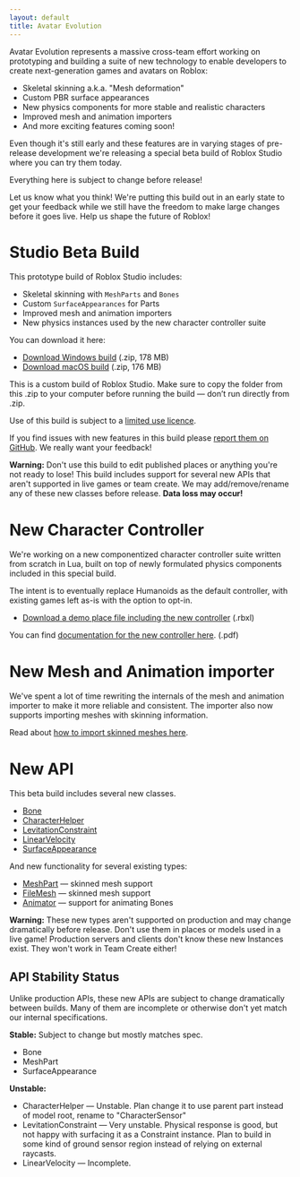 ```yaml
---
layout: default
title: Avatar Evolution
---
```


Avatar Evolution represents a massive cross-team effort working on prototyping and building a suite of new technology to enable developers to create next-generation games and avatars on Roblox:

- Skeletal skinning a.k.a. "Mesh deformation"
- Custom PBR surface appearances
- New physics components for more stable and realistic characters
- Improved mesh and animation importers
- And more exciting features coming soon!

Even though it's still early and these features are in varying stages of pre-release development we're releasing a special beta build of Roblox Studio where you can try them today.

Everything here is subject to change before release!

Let us know what you think! We're putting this build out in an early state to get your feedback while we still have the freedom to make large changes before it goes live. Help us shape the future of Roblox!

# Studio Beta Build

This prototype build of Roblox Studio includes:

- Skeletal skinning with `MeshParts` and `Bones`
- Custom `SurfaceAppearances` for Parts
- Improved mesh and animation importers
- New physics instances used by the new character controller suite

You can download it here:

- [Download Windows build](https://github.com/Roblox/avatar-evolution/releases/download/v0.413.0.370037/avatar-evolution-0.413.0.370037-windows-x64.zip) (.zip, 178 MB)
- [Download macOS build](https://github.com/Roblox/avatar-evolution/releases/download/v0.413.0.370037/avatar-evolution-0.413.0.370037-macos.zip) (.zip, 176 MB)

This is a custom build of Roblox Studio. Make sure to copy the folder from this .zip to your computer before running the build  &mdash; don’t run directly from .zip.

Use of this build is subject to a [limited use licence](limited-terms-of-use).

If you find issues with new features in this build please [report them on GitHub](https://github.com/Roblox/avatar-evolution/issues). We really want your feedback!

**Warning:** Don't use this build to edit published places or anything you're not ready to lose! This build includes support for several new APIs that aren't supported in live games or team create. We may add/remove/rename any of these new classes before release. **Data loss may occur!**

# New Character Controller

We're working on a new componentized character controller suite written from scratch in Lua, built on top of newly formulated physics components included in this special build.

The intent is to eventually replace Humanoids as the default controller, with existing games left as-is with the option to opt-in.

- [Download a demo place file including the new controller](files/TestPlace.rbxlx) (.rbxl)

You can find [documentation for the new controller here](files/AvatarComponents.pdf). (.pdf)

# New Mesh and Animation importer

We've spent a lot of time rewriting the internals of the mesh and animation importer to make it more reliable and consistent. The importer also now supports importing meshes with skinning information.

Read about [how to import skinned meshes here](skinning).

# New API

This beta build includes several new classes.

- [Bone](api/class/Bone)
- [CharacterHelper](api/class/CharacterHelper)
- [LevitationConstraint](api/class/LevitationConstraint)
- [LinearVelocity](api/class/LinearVelocity)
- [SurfaceAppearance](api/class/SurfaceAppearance)

And new functionality for several existing types:

- [MeshPart](api/class/MeshPart) &mdash; skinned mesh support
- [FileMesh](api/class/FileMesh) &mdash; skinned mesh support
- [Animator](api/class/Animator) &mdash; support for animating Bones

**Warning:** These new types aren't supported on production and may change dramatically before release. Don't use them in places or models used in a live game! Production servers and clients don't know these new Instances exist. They won't work in Team Create either!

## API Stability Status

Unlike production APIs, these new APIs are subject to change dramatically between builds. Many of them are incomplete or otherwise don't yet match our internal specifications.

**Stable:** Subject to change but mostly matches spec.

- Bone
- MeshPart
- SurfaceAppearance

**Unstable:**

- CharacterHelper &mdash; Unstable. Plan change it to use parent part instead of model root, rename to "CharacterSensor"
- LevitationConstraint &mdash; Very unstable. Physical response is good, but not happy with surfacing it as a Constraint instance. Plan to build in some kind of ground sensor region instead of relying on external raycasts.
- LinearVelocity &mdash; Incomplete.
